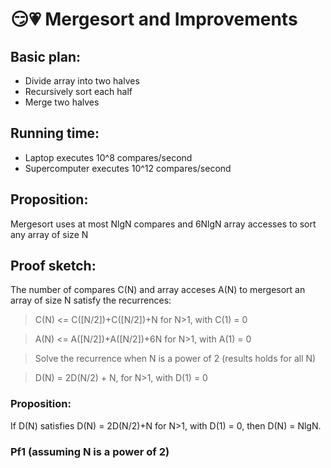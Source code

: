 # :smirk::heartpulse: Mergesort and Improvements
## Basic plan:
*    Divide array into two halves
*    Recursively sort each half
*    Merge two halves
## Running time:
*    Laptop executes 10^8 compares/second
*    Supercomputer executes 10^12 compares/second
## Proposition:
Mergesort uses at most NlgN compares and 6NlgN array accesses to sort any array of size N
## Proof sketch:
The number of compares C(N) and array acceses A(N) to mergesort an array of size N satisfy the recurrences:
> C(N) <= C([N/2])+C([N/2])+N for N>1, with C(1) = 0

> A(N) <= A([N/2])+A([N/2])+6N for N>1, with A(1) = 0

> Solve the recurrence when N is a power of 2 (results holds for all N)

> D(N) = 2D(N/2) + N, for N>1, with D(1) = 0
### Proposition:
If D(N) satisfies D(N) = 2D(N/2)+N for N>1, with D(1) = 0, then D(N) = NlgN.
### Pf1 (assuming N is a power of 2)
